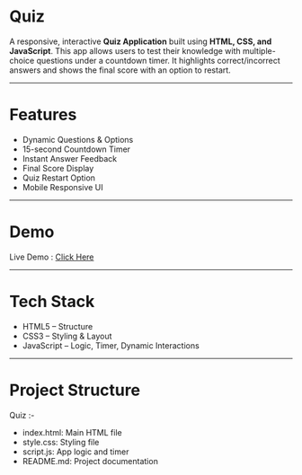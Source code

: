 # Quiz

A responsive, interactive **Quiz Application** built using **HTML, CSS, and JavaScript**. This app allows users to test their knowledge with multiple-choice questions under a countdown timer. It highlights correct/incorrect answers and shows the final score with an option to restart.

---

# Features

- Dynamic Questions & Options
- 15-second Countdown Timer
- Instant Answer Feedback
- Final Score Display
- Quiz Restart Option
- Mobile Responsive UI

---

# Demo

Live Demo : [Click Here]([https://prasika-jain.github.io/Quiz/])  

---

# Tech Stack

- HTML5 – Structure
- CSS3 – Styling & Layout
- JavaScript – Logic, Timer, Dynamic Interactions

---

# Project Structure

Quiz :-
- index.html: Main HTML file
- style.css: Styling file
- script.js: App logic and timer
- README.md: Project documentation
